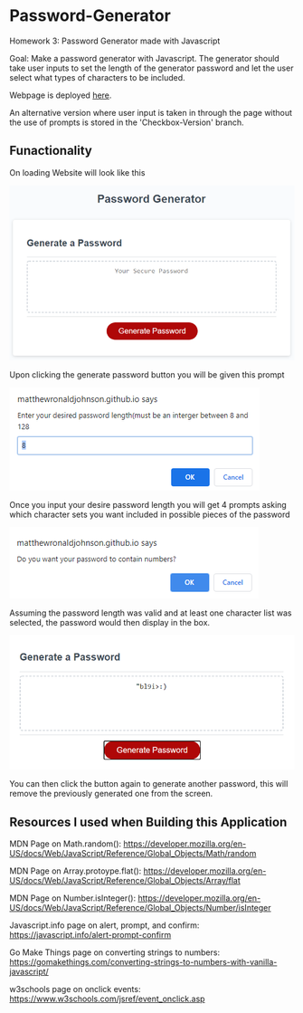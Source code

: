 # Password-Generator
Homework 3: Password Generator made with Javascript

Goal: Make a password generator with Javascript. The generator should take user inputs to set the length of the generator password and let the user select what types of characters to be included. 

Webpage is deployed [here](https://matthewronaldjohnson.github.io/Password-Generator/).

An alternative version where user input is taken in through the page without the use of prompts is stored in the 'Checkbox-Version' branch. 

## Funactionality 

On loading Website will look like this

![default view](https://raw.githubusercontent.com/MatthewRonaldJohnson/Password-Generator/main/assets/img/Default-Screen.PNG)

Upon clicking the generate password button you will be given this prompt

![password length prompt](https://raw.githubusercontent.com/MatthewRonaldJohnson/Password-Generator/main/assets/img/passWordLength.PNG)

Once you input your desire password length you will get 4 prompts asking which character sets you want included in possible pieces of the password

![Character List select prompt](https://raw.githubusercontent.com/MatthewRonaldJohnson/Password-Generator/main/assets/img/char-list-select.PNG)

Assuming the password length was valid and at least one character list was selected, the password would then display in the box. 

![Generated Password Example](https://raw.githubusercontent.com/MatthewRonaldJohnson/Password-Generator/main/assets/img/generated-password.PNG)

You can then click the button again to generate another password, this will remove the previously generated one from the screen.

## Resources I used when Building this Application

MDN Page on Math.random(): https://developer.mozilla.org/en-US/docs/Web/JavaScript/Reference/Global_Objects/Math/random

MDN Page on Array.protoype.flat(): https://developer.mozilla.org/en-US/docs/Web/JavaScript/Reference/Global_Objects/Array/flat

MDN Page on Number.isInteger(): https://developer.mozilla.org/en-US/docs/Web/JavaScript/Reference/Global_Objects/Number/isInteger

Javascript.info page on alert, prompt, and confirm: https://javascript.info/alert-prompt-confirm

Go Make Things page on converting strings to numbers: https://gomakethings.com/converting-strings-to-numbers-with-vanilla-javascript/

w3schools page on onclick events: https://www.w3schools.com/jsref/event_onclick.asp
